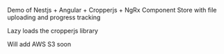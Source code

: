 Demo of Nestjs + Angular + Cropperjs + NgRx Component Store with file uploading and progress tracking

Lazy loads the cropperjs library

Will add AWS S3 soon
